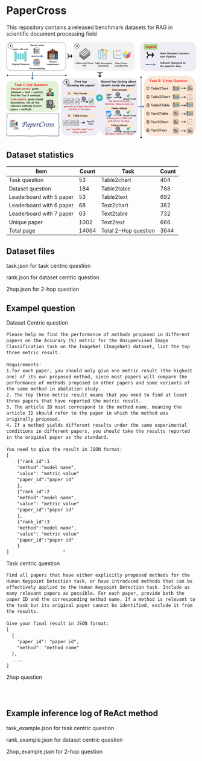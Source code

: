 # PaperCross

This repository contains a released benchmark datasets for RAG in scientific document processing field

![](main.png)

## Dataset  statistics

| Item             | Count | Task               | Count |
|------------------|-------|--------------------|-------|
| Task question    | 53    | Table2chart        | 404   |
| Dataset question | 184   | Table2table        | 788   |
| Leaderboard with 5 paper  | 53    | Table2text         | 692   |
| Leaderboard with 6 paper  | 68    | Text2chart         | 362   |
| Leaderboard with 7 paper  | 63    | Text2table         | 732   |
| Unique paper     | 1002  | Text2text          | 666   |
| Total page       | 14064 | Total 2-Hop question | 3644 |

## Dataset files

task.json for task centric question

rank.json for dataset centric question

2hop.json for 2-hop question

## Exampel question
Dataset Centric question
```
Please help me find the performance of methods proposed in different papers on the Accuracy (%) metric for the Unsupervised Image Classification task on the ImageNet (ImageNet) dataset, list the top three metric result. 

Requirements:
1.for each paper, you should only give one metric result (the highest one) of its own proposed method, since most papers will compare the performance of methods proposed in other papers and some variants of the same method in abalation study. 
2. The top three metric result means that you need to find at least three papers that have reported the metric result.
3. The article ID must correspond to the method name, meaning the article ID should refer to the paper in which the method was originally proposed.
4. If a method yields different results under the same experimental conditions in different papers, you should take the results reported in the original paper as the standard.

You need to give the result in JSON format:
[
    {"rank_id":1
    "method":"model name",
    "value": "metric value"
    "paper_id":"paper id"
    },
    {"rank_id":2
    "method":"model name",
    "value": "metric value"
    "paper_id":"paper id"
    },
    {"rank_id":3
    "method":"model name",
    "value": "metric value"
    "paper_id":"paper id"
    }
]                    "

```

Task centric question
```
Find all papers that have either explicitly proposed methods for the Human Keypoint Detection task, or have introduced methods that can be effectively applied to the Human Keypoint Detection task. Include as many relevant papers as possible. For each paper, provide both the paper ID and the corresponding method name. If a method is relevant to the task but its original paper cannot be identified, exclude it from the results.

Give your final result in JSON format:
[
  {
    "paper_id": "paper id",
    "method": "method name"
  },
  ....
]
```


2hop question
```



```





## Example inference log of ReAct method

task_example.json for task centric question

rank_example.json for dataset centric question

2hop_example.json for 2-hop question
